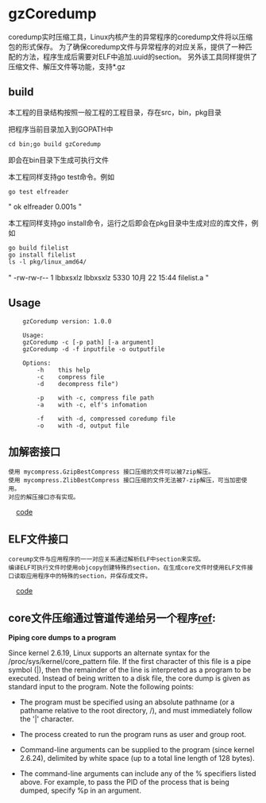 # gzCoredump
coredump实时压缩工具，Linux内核产生的异常程序的coredump文件将以压缩包的形式保存。
为了确保coredump文件与异常程序的对应关系，提供了一种匹配的方法，程序生成后需要对ELF中追加.uuid的section。
另外该工具同样提供了压缩文件、解压文件等功能，支持*.gz

## build
本工程的目录结构按照一般工程的工程目录，存在src，bin，pkg目录

把程序当前目录加入到GOPATH中

```
cd bin;go build gzCoredump
```

即会在bin目录下生成可执行文件

本工程同样支持go test命令。例如

```
go test elfreader
```

"
ok      elfreader       0.001s
"

本工程同样支持go install命令，运行之后即会在pkg目录中生成对应的库文件，例如
```
go build filelist
go install filelist
ls -l pkg/linux_amd64/
```

"
-rw-rw-r-- 1 lbbxsxlz lbbxsxlz 5330 10月 22 15:44 filelist.a
"

## Usage
```	
	gzCoredump version: 1.0.0
	
	Usage:
	gzCoredump -c [-p path] [-a argument]
	gzCoredump -d -f inputfile -o outputfile
	
	Options:
		-h    this help
		-c    compress file
		-d    decompress file")

		-p    with -c, compress file path
		-a    with -c, elf's infomation

		-f    with -d, compressed coredump file
		-o    with -d, output file
```

## 加解密接口	
	使用 mycompress.GzipBestCompress 接口压缩的文件可以被7zip解压。
	使用 mycompress.ZlibBestCompress 接口压缩的文件无法被7-zip解压，可当加密使用。
	对应的解压接口亦有实现。
	
&nbsp;&nbsp;&nbsp;&nbsp;[code](https://github.com/lbbxsxlz/gzCoredump/blob/master/src/mycompress/mycompress.go)

## ELF文件接口	
	coreump文件与应用程序的一一对应关系通过解析ELF中section来实现。
	编译ELF可执行文件时使用objcopy创建特殊的section，在生成core文件时使用ELF文件接口读取应用程序中的特殊的section，并保存成文件。
&nbsp;&nbsp;&nbsp;&nbsp;[code](https://github.com/lbbxsxlz/gzCoredump/blob/master/src/elfreader/elfreader.go)

## core文件压缩通过管道传递给另一个程序[ref](https://linux.die.net/man/5/core):

**Piping core dumps to a program**

Since kernel 2.6.19, Linux supports an alternate syntax for the /proc/sys/kernel/core_pattern file. If the first character of this file is a pipe symbol (|), then the remainder of the line is interpreted as a program to be executed. Instead of being written to a disk file, the core dump is given as standard input to the program. Note the following points:

* The program must be specified using an absolute pathname (or a pathname relative to the root directory, /), and must immediately follow the '|' character.

* The process created to run the program runs as user and group root.

* Command-line arguments can be supplied to the program (since kernel 2.6.24), delimited by white space (up to a total line length of 128 bytes).

* The command-line arguments can include any of the % specifiers listed above. For example, to pass the PID of the process that is being dumped, specify %p in an argument.


